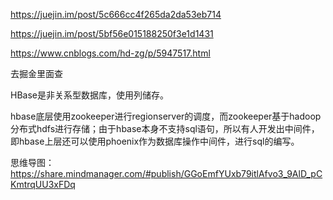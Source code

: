 https://juejin.im/post/5c666cc4f265da2da53eb714

https://juejin.im/post/5bf56e015188250f3e1d1431

https://www.cnblogs.com/hd-zg/p/5947517.html

去掘金里面查



HBase是非关系型数据库，使用列储存。

hbase底层使用zookeeper进行regionserver的调度，而zookeeper基于hadoop分布式hdfs进行存储；由于hbase本身不支持sql语句，所以有人开发出中间件，即hbase上层还可以使用phoenix作为数据库操作中间件，进行sql的编写。



思维导图：https://share.mindmanager.com/#publish/GGoEmfYUxb79itlAfvo3_9AlD_pCKmtrqUU3xFDq